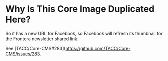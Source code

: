 # Why Is This Core Image Duplicated Here?

So it has a new URL for Facebook, so Facebook will refresh its thumbnail for the Frontera newsletter shared link.

See [TACC/Core-CMS#283](https://github.com/TACC/Core-CMS/issues/283.
